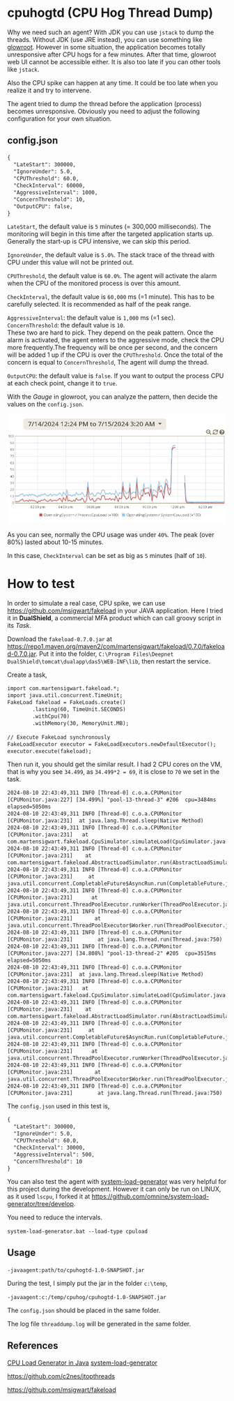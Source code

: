 # cpuhogtd (CPU Hog Thread Dump)

Why we need such an agent? With JDK you can use `jstack` to dump the threads. Without JDK (use JRE instead), you can use something like [glowroot](https://github.com/glowroot/glowroot). However in some situation,  the application becomes totally unresponsive after CPU hogs for a few minutes. After that time,  glowroot web UI cannot be accessible either. It is also too late if you can other tools like `jstack`.

Also the CPU spike can happen at any time. It could be too late when you realize it and try to intervene.

The agent tried to dump the thread before the application (process) becomes unresponsive. Obviously you need to adjust the following configuration for your own situation.

## config.json

```
{
  "LateStart": 300000,
  "IgnoreUnder": 5.0,
  "CPUThreshold": 60.0,
  "CheckInterval": 60000,
  "AggressiveInterval": 1000,
  "ConcernThreshold": 10,
  "OutputCPU": false,
}
```

`LateStart`, the default value is `5` minutes (= 300,000 milliseconds). The monitoring will begin in this time after the targeted application starts up. Generally the start-up is CPU intensive, we can skip this period.

`IgnoreUnder`, the default value is `5.0%`. The stack trace of the thread with CPU under this value will not be printed out.

`CPUThreshold`, the default value is `60.0%`. The agent will activate the alarm when the CPU of the monitored process is over this amount. 

`CheckInterval`, the default value is `60,000` ms (=1 minute). This has to be carefully selected. It is recommended as half of the peak range.

`AggressiveInterval`: the default value is `1,000` ms (=1 sec).  
`ConcernThreshold`: the default value is `10`.  
These two are hard to pick. They depend on the peak pattern. Once the alarm is activated, the agent enters to the aggressive mode, check the CPU more frequently.The frequency will be once per second, and the concern will be added 1 up if the CPU is over the `CPUThreshold`. Once the total of the concern is equal to `ConcernThreshold`, The agent will dump the thread. 

`OutputCPU`: the default value is `false`. If you want to output the process CPU at each check point, change it to `true`.


With the *Gauge* in glowroot, you can analyze the pattern, then decide the values on the `config.json`.

![Glowroot-CPU-Gauge](./doc/glowroot-cpu-gauge.png)

As you can see, normally the CPU usage was under `40%`. The peak (over 80%) lasted about 10-15 minutes.

In this case,  `CheckInterval` can be set as big as `5` minutes (half of `10`).

# How to test

In order to simulate a real case, CPU spike, we can use https://github.com/msigwart/fakeload in your JAVA application.
Here I tried it in **DualShield**, a commercial MFA product which can call groovy script in its *Task*.

Download the `fakeload-0.7.0.jar` at https://repo1.maven.org/maven2/com/martensigwart/fakeload/0.7.0/fakeload-0.7.0.jar. Put it into the folder,
`C:\Program Files\Deepnet DualShield\tomcat\dualapp\das5\WEB-INF\lib`, then restart the service.

Create a task,

```
import com.martensigwart.fakeload.*;
import java.util.concurrent.TimeUnit;
FakeLoad fakeload = FakeLoads.create()
        .lasting(60, TimeUnit.SECONDS)
        .withCpu(70)
        .withMemory(30, MemoryUnit.MB);

// Execute FakeLoad synchronously
FakeLoadExecutor executor = FakeLoadExecutors.newDefaultExecutor();
executor.execute(fakeload);

```

Then run it, you should get the similar result. I had 2 CPU cores on the VM, that is why you see `34.499`, as `34.499*2 = 69`, it is close to `70` we set in the task.

```
2024-08-10 22:43:49,311 INFO [Thread-0] c.o.a.CPUMonitor [CPUMonitor.java:227] [34.499%] "pool-13-thread-3" #206  cpu=3484ms elapsed=5050ms
2024-08-10 22:43:49,311 INFO [Thread-0] c.o.a.CPUMonitor [CPUMonitor.java:231]  at java.lang.Thread.sleep(Native Method)
2024-08-10 22:43:49,311 INFO [Thread-0] c.o.a.CPUMonitor [CPUMonitor.java:231]   at com.martensigwart.fakeload.CpuSimulator.simulateLoad(CpuSimulator.java:35)
2024-08-10 22:43:49,311 INFO [Thread-0] c.o.a.CPUMonitor [CPUMonitor.java:231]    at com.martensigwart.fakeload.AbstractLoadSimulator.run(AbstractLoadSimulator.java:102)
2024-08-10 22:43:49,311 INFO [Thread-0] c.o.a.CPUMonitor [CPUMonitor.java:231]     at java.util.concurrent.CompletableFuture$AsyncRun.run(CompletableFuture.java:1640)
2024-08-10 22:43:49,311 INFO [Thread-0] c.o.a.CPUMonitor [CPUMonitor.java:231]      at java.util.concurrent.ThreadPoolExecutor.runWorker(ThreadPoolExecutor.java:1149)
2024-08-10 22:43:49,311 INFO [Thread-0] c.o.a.CPUMonitor [CPUMonitor.java:231]       at java.util.concurrent.ThreadPoolExecutor$Worker.run(ThreadPoolExecutor.java:624)
2024-08-10 22:43:49,311 INFO [Thread-0] c.o.a.CPUMonitor [CPUMonitor.java:231]        at java.lang.Thread.run(Thread.java:750)
2024-08-10 22:43:49,311 INFO [Thread-0] c.o.a.CPUMonitor [CPUMonitor.java:227] [34.808%] "pool-13-thread-2" #205  cpu=3515ms elapsed=5050ms
2024-08-10 22:43:49,311 INFO [Thread-0] c.o.a.CPUMonitor [CPUMonitor.java:231]  at java.lang.Thread.sleep(Native Method)
2024-08-10 22:43:49,311 INFO [Thread-0] c.o.a.CPUMonitor [CPUMonitor.java:231]   at com.martensigwart.fakeload.CpuSimulator.simulateLoad(CpuSimulator.java:35)
2024-08-10 22:43:49,311 INFO [Thread-0] c.o.a.CPUMonitor [CPUMonitor.java:231]    at com.martensigwart.fakeload.AbstractLoadSimulator.run(AbstractLoadSimulator.java:102)
2024-08-10 22:43:49,311 INFO [Thread-0] c.o.a.CPUMonitor [CPUMonitor.java:231]     at java.util.concurrent.CompletableFuture$AsyncRun.run(CompletableFuture.java:1640)
2024-08-10 22:43:49,311 INFO [Thread-0] c.o.a.CPUMonitor [CPUMonitor.java:231]      at java.util.concurrent.ThreadPoolExecutor.runWorker(ThreadPoolExecutor.java:1149)
2024-08-10 22:43:49,311 INFO [Thread-0] c.o.a.CPUMonitor [CPUMonitor.java:231]       at java.util.concurrent.ThreadPoolExecutor$Worker.run(ThreadPoolExecutor.java:624)
2024-08-10 22:43:49,311 INFO [Thread-0] c.o.a.CPUMonitor [CPUMonitor.java:231]        at java.lang.Thread.run(Thread.java:750)

```

The `config.json` used in this test is,

```
{
  "LateStart": 300000,
  "IgnoreUnder": 5.0,
  "CPUThreshold": 60.0,
  "CheckInterval": 30000,
  "AggressiveInterval": 500,
  "ConcernThreshold": 10
}
```

You can also test the agent with [system-load-generator](https://github.com/pradykaushik/system-load-generator) was very helpful for this project during the development. However it can only be run on LINUX, as it used `lscpu`, I forked it at https://github.com/omnine/system-load-generator/tree/develop.

 You need to reduce the intervals.

`system-load-generator.bat --load-type cpuload`

## Usage

`-javaagent:path/to/cpuhogtd-1.0-SNAPSHOT.jar`

During the test, I simply put the jar in the folder `c:\temp`,

`-javaagent:c:/temp/cpuhog/cpuhogtd-1.0-SNAPSHOT.jar`

The `config.json` should be placed in the same folder.

The log file `threaddump.log` will be generated in the same folder.

## References

[CPU Load Generator in Java](https://blog.caffinc.com/2016/03/cpu-load-generator/)
[system-load-generator](https://github.com/pradykaushik/system-load-generator)

https://github.com/c2nes/jtopthreads

https://github.com/msigwart/fakeload